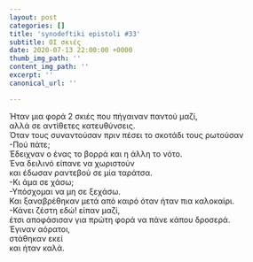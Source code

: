```yaml
---
layout: post
categories: []
title: 'synodeftiki epistoli #33'
subtitle: ΟΙ σκιές
date: 2020-07-13 22:00:00 +0000
thumb_img_path: ''
content_img_path: ''
excerpt: ''
canonical_url: ''

---
```

Ήταν μια φορά 2 σκιές που πήγαιναν παντού μαζί,  
αλλά σε αντίθετες κατευθύνσεις.  
Όταν τους συναντούσαν πριν πέσει το σκοτάδι τους ρωτούσαν  
\-Πού πάτε;  
Έδειχναν ο ένας το βορρά και η άλλη το νότο.  
Ένα δειλινό είπανε να χωριστούν  
και έδωσαν ραντεβού σε μία ταράτσα.  
\-Κι άμα σε χάσω;  
\-Υπόσχομαι να μη σε ξεχάσω.  
Και ξαναβρέθηκαν μετά από καιρό όταν ήταν πια καλοκαίρι.  
\-Κάνει ζέστη εδώ! είπαν μαζί,  
έτσι αποφάσισαν για πρώτη φορά να πάνε κάπου δροσερά.  
Έγιναν αόρατοι,  
στάθηκαν εκεί  
και ήταν καλά.